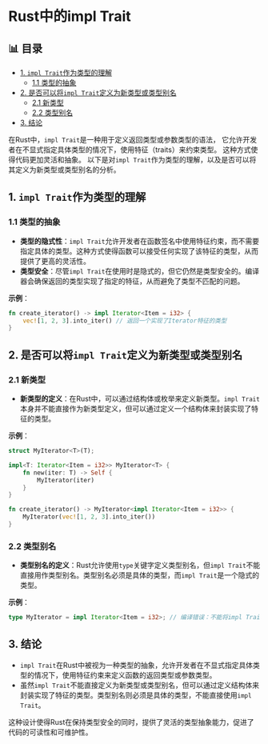 ﻿# Rust中的impl Trait


## 📊 目录

- [1. `impl Trait`作为类型的理解](#1-impl-trait作为类型的理解)
  - [1.1 类型的抽象](#11-类型的抽象)
- [2. 是否可以将`impl Trait`定义为新类型或类型别名](#2-是否可以将impl-trait定义为新类型或类型别名)
  - [2.1 新类型](#21-新类型)
  - [2.2 类型别名](#22-类型别名)
- [3. 结论](#3-结论)


在Rust中，`impl Trait`是一种用于定义返回类型或参数类型的语法，
它允许开发者在不显式指定具体类型的情况下，使用特征（traits）来约束类型。
这种方式使得代码更加灵活和抽象。
以下是对`impl Trait`作为类型的理解，以及是否可以将其定义为新类型或类型别名的分析。

## 1. `impl Trait`作为类型的理解

### 1.1 类型的抽象

- **类型的隐式性**：`impl Trait`允许开发者在函数签名中使用特征约束，而不需要指定具体的类型。这种方式使得函数可以接受任何实现了该特征的类型，从而提供了更高的灵活性。
- **类型安全**：尽管`impl Trait`在使用时是隐式的，但它仍然是类型安全的。编译器会确保返回的类型实现了指定的特征，从而避免了类型不匹配的问题。

**示例**：

```rust
fn create_iterator() -> impl Iterator<Item = i32> {
    vec![1, 2, 3].into_iter() // 返回一个实现了Iterator特征的类型
}
```

## 2. 是否可以将`impl Trait`定义为新类型或类型别名

### 2.1 新类型

- **新类型的定义**：在Rust中，可以通过结构体或枚举来定义新类型。`impl Trait`本身并不能直接作为新类型定义，但可以通过定义一个结构体来封装实现了特征的类型。

**示例**：

```rust
struct MyIterator<T>(T);

impl<T: Iterator<Item = i32>> MyIterator<T> {
    fn new(iter: T) -> Self {
        MyIterator(iter)
    }
}

fn create_iterator() -> MyIterator<impl Iterator<Item = i32>> {
    MyIterator(vec![1, 2, 3].into_iter())
}
```

### 2.2 类型别名

- **类型别名的定义**：Rust允许使用`type`关键字定义类型别名，但`impl Trait`不能直接用作类型别名。类型别名必须是具体的类型，而`impl Trait`是一个隐式的类型。

**示例**：

```rust
type MyIterator = impl Iterator<Item = i32>; // 编译错误：不能将impl Trait用作类型别名
```

## 3. 结论

- `impl Trait`在Rust中被视为一种类型的抽象，允许开发者在不显式指定具体类型的情况下，使用特征约束来定义函数的返回类型或参数类型。
- 虽然`impl Trait`不能直接定义为新类型或类型别名，但可以通过定义结构体来封装实现了特征的类型。类型别名则必须是具体的类型，不能直接使用`impl Trait`。

这种设计使得Rust在保持类型安全的同时，提供了灵活的类型抽象能力，促进了代码的可读性和可维护性。
